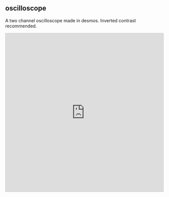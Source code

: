## oscilloscope
<!-- META A two channel oscilloscope made in desmos. META -->

A two channel oscilloscope made in desmos. Inverted contrast recommended.

<iframe src="https://www.desmos.com/calculator/vfdbswn2wc?embed" width="500" height="500" style="border: 1px solid #ccc" frameborder=0></iframe>
<!-- LAST EDITED 1699426139 LAST EDITED-->